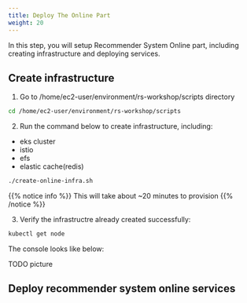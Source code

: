 ```yaml
---
title: Deploy The Online Part
weight: 20
---
```


In this step, you will setup Recommender System Online part, including creating infrastructure and deploying services.

## Create infrastructure
1. Go to /home/ec2-user/environment/rs-workshop/scripts directory

```bash
cd /home/ec2-user/environment/rs-workshop/scripts
```

2. Run the command below to create infrastructure, including:
- eks cluster
- istio
- efs
- elastic cache(redis)

```bash
./create-online-infra.sh
```

{{% notice info %}}
This will take about ~20 minutes to provision
{{% /notice %}}

3. Verify the infrastructre already created successfully:

```bash
kubectl get node
```

The console looks like below:

TODO picture

## Deploy recommender system online services


